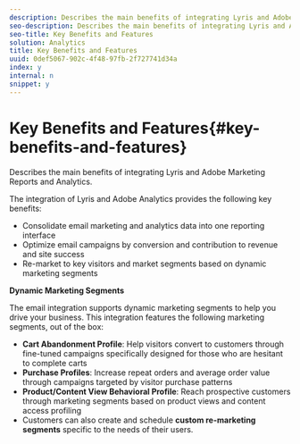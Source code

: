 ```yaml
---
description: Describes the main benefits of integrating Lyris and Adobe Marketing Reports and Analytics.
seo-description: Describes the main benefits of integrating Lyris and Adobe Marketing Reports and Analytics.
seo-title: Key Benefits and Features
solution: Analytics
title: Key Benefits and Features
uuid: 0def5067-902c-4f48-97fb-2f727741d34a
index: y
internal: n
snippet: y
---
```


# Key Benefits and Features{#key-benefits-and-features}

Describes the main benefits of integrating Lyris and Adobe Marketing Reports and Analytics.

The integration of Lyris and Adobe Analytics provides the following key benefits:

* Consolidate email marketing and analytics data into one reporting interface 
* Optimize email campaigns by conversion and contribution to revenue and site success 
* Re-market to key visitors and market segments based on dynamic marketing segments

**Dynamic Marketing Segments**

The email integration supports dynamic marketing segments to help you drive your business. This integration features the following marketing segments, out of the box:

* **Cart Abandonment Profile**: Help visitors convert to customers through fine-tuned campaigns specifically designed for those who are hesitant to complete carts 
* **Purchase Profiles**: Increase repeat orders and average order value through campaigns targeted by visitor purchase patterns 
* **Product/Content View Behavioral Profile**: Reach prospective customers through marketing segments based on product views and content access profiling 
* Customers can also create and schedule **custom re-marketing segments** specific to the needs of their users.

